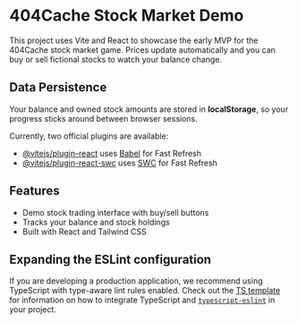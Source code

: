 # 404Cache Stock Market Demo

This project uses Vite and React to showcase the early MVP for the 404Cache stock market game. Prices update automatically and you can buy or sell fictional stocks to watch your balance change.

## Data Persistence

Your balance and owned stock amounts are stored in **localStorage**, so your progress sticks around between browser sessions.

Currently, two official plugins are available:

- [@vitejs/plugin-react](https://github.com/vitejs/vite-plugin-react/blob/main/packages/plugin-react) uses [Babel](https://babeljs.io/) for Fast Refresh
- [@vitejs/plugin-react-swc](https://github.com/vitejs/vite-plugin-react/blob/main/packages/plugin-react-swc) uses [SWC](https://swc.rs/) for Fast Refresh

## Features

- Demo stock trading interface with buy/sell buttons
- Tracks your balance and stock holdings
- Built with React and Tailwind CSS

## Expanding the ESLint configuration

If you are developing a production application, we recommend using TypeScript with type-aware lint rules enabled. Check out the [TS template](https://github.com/vitejs/vite/tree/main/packages/create-vite/template-react-ts) for information on how to integrate TypeScript and [`typescript-eslint`](https://typescript-eslint.io) in your project.
